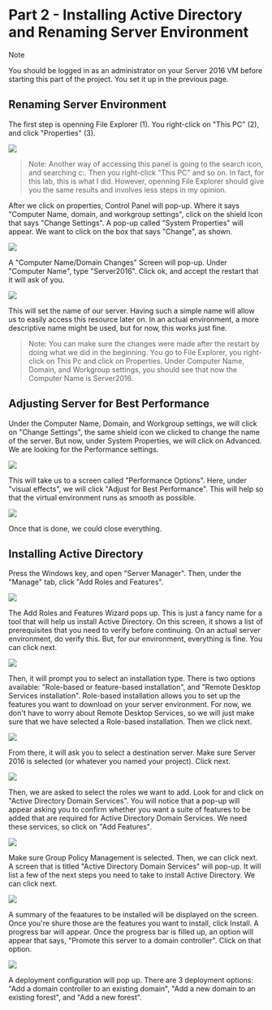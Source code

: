 # Part 2 - Installing Active Directory and Renaming Server Environment

> [!NOTE]
> You should be logged in as an administrator on your Server 2016 VM before starting this part of the project. You set it up in the previous page.

## Renaming Server Environment
The first step is openning File Explorer (1). You right-click on "This PC" (2), and click "Properties" (3).

<img src="https://i.ibb.co/ZSPcf86/1.png">

> Note: Another way of accessing this panel is going to the search icon, and searching c:. Then you right-click "This PC" and so on. In fact, for this lab, this is what I did. However, openning File Explorer should give you the same results and involves less steps in my opinion.

 After we click on properties, Control Panel will pop-up. Where it says "Computer Name, domain, and workgroup settings", click on the shield Icon that says "Change Settings". A pop-up called "System Properties" will appear. We want to click on the box that says "Change", as shown. 

 <img src="https://i.ibb.co/BjLhcrH/1-1.png">

 A "Computer Name/Domain Changes" Screen will pop-up. Under "Computer Name", type "Server2016". Click ok, and accept the restart that it will ask of you.
 
<img src="https://i.ibb.co/2y0YfCg/4-change-computer-name.png">

This will set the name of our server. Having such a simple name will allow us to easily access this resource later on. In an actual environment, a more descriptive name might be used, but for now, this works just fine. 

> Note: You can make sure the changes were made after the restart by doing what we did in the beginning. You go to File Explorer, you right-click on This Pc and click on Properties. Under Computer Name, Domain, and Workgroup settings, you should see that now the Computer Name is Server2016.

## Adjusting Server for Best Performance
Under the Computer Name, Domain, and Workgroup settings, we will click on "Change Settings", the same shield icon we clicked to change the name of the server. But now, under System Properties, we will click on Advanced. We are looking for the Performance settings. 

<img src="https://i.ibb.co/0qvqTwR/8-performance-settings.png">

This will take us to a screen called "Performance Options". Here, under "visual effects", we will click "Adjust for Best Performance". This will help so that the virtual environment runs as smooth as possible. 

<img src="https://i.ibb.co/2NtG18y/9-adjust-for-best-performance.png">

Once that is done, we could close everything. 

## Installing Active Directory

Press the Windows key, and open "Server Manager". Then, under the "Manage" tab, click "Add Roles and Features". 

<img src="https://i.ibb.co/4Zdry53/12-manage-add-roles-and-features.png">

The Add Roles and Features Wizard pops up. This is just a fancy name for a tool that will help us install Active Directory. On this screen, it shows a list of prerequisites that you need to verify before continuing. On an actual server environment, do verify this. But, for our environment, everything is fine. You can click next. 

<img src="https://i.ibb.co/LJMKYs9/13-next.png">

Then, it will prompt you to select an installation type. There is two options available: "Role-based or feature-based installation", and "Remote Desktop Services installation". Role-based installation allows you to set up the features you want to download on your server environment. For now, we don't have to worry about Remote Desktop Services, so we will just make sure that we have selected a Role-based installation. Then we click next. 

<img src="https://i.ibb.co/QdJt8Qn/14-select-installation-type.png">

From there, it will ask you to select a destination server. Make sure Server 2016 is selected (or whatever you named your project). Click next.

<img src="https://i.ibb.co/YpKn8q5/15-select-destination-server.png">

Then, we are asked to select the roles we want to add. Look for and click on "Active Directory Domain Services". You will notice that a pop-up will appear asking you to confirm whether you want a suite of features to be added that are required for Active Directory Domain Services. We need these services, so click on "Add Features". 

<img src="https://i.ibb.co/G01zjZS/16-Active-directory-domain-services.png">

Make sure Group Policy Management is selected. Then, we can click next. A screen that is titled "Active Directory Domain Services" will pop-up. It will list a few of the next steps you need to take to install Active Directory. We can click next. 

<img src="https://i.ibb.co/WH3Q0gZ/18-next.png">

A summary of the feaatures to be installed will be displayed on the screen. Once you're shure those are the features you want to install, click Install. A progress bar will appear. Once the progress bar is filled up, an option will appear that says, "Promote this server to a domain controller". Click on that option.

<img src="https://i.ibb.co/7NX9nT1/21-promote-this-to-a-domain-controller.png">

A deployment configuration will pop up. There are 3 deployment options: "Add a domain controller to an existing domain", "Add a new domain to an existing forest", and "Add a new forest". 

